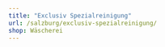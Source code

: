```yaml
---
title: "Exclusiv Spezialreinigung"
url: /salzburg/exclusiv-spezialreinigung/
shop: Wäscherei
---
```


